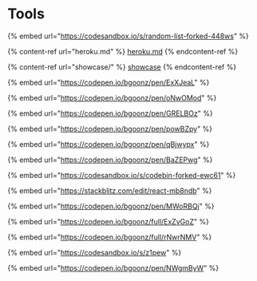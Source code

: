 # Tools

{% embed url="https://codesandbox.io/s/random-list-forked-448ws" %}

{% content-ref url="heroku.md" %}
[heroku.md](heroku.md)
{% endcontent-ref %}

{% content-ref url="showcase/" %}
[showcase](showcase/)
{% endcontent-ref %}

{% embed url="https://codepen.io/bgoonz/pen/ExXJeaL" %}

{% embed url="https://codepen.io/bgoonz/pen/oNwOMod" %}

{% embed url="https://codepen.io/bgoonz/pen/GRELBOz" %}

{% embed url="https://codepen.io/bgoonz/pen/powBZpy" %}

{% embed url="https://codepen.io/bgoonz/pen/qBjwypx" %}

{% embed url="https://codepen.io/bgoonz/pen/BaZEPwg" %}

{% embed url="https://codesandbox.io/s/codebin-forked-ewc61" %}

{% embed url="https://stackblitz.com/edit/react-mb8ndb" %}

{% embed url="https://codepen.io/bgoonz/pen/MWoRBQj" %}

{% embed url="https://codepen.io/bgoonz/full/ExZvGoZ" %}

{% embed url="https://codepen.io/bgoonz/full/rNwrNMV" %}

{% embed url="https://codesandbox.io/s/z1pew" %}

{% embed url="https://codepen.io/bgoonz/pen/NWgmByW" %}
